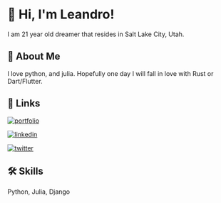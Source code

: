 
# 👋 Hi, I'm Leandro! 

I am 21 year old dreamer that resides in Salt Lake City, Utah. 


## 🚀 About Me
I love python, and julia. Hopefully one day I will fall in love with Rust or Dart/Flutter.




## 🔗 Links
[![portfolio](https://img.shields.io/badge/my_portfolio-000?style=for-the-badge&logo=ko-fi&logoColor=white)](http://domain-registrar.storage.googleapis.com/expired.html?pantalla503.com/)

[![linkedin](https://img.shields.io/badge/linkedin-0A66C2?style=for-the-badge&logo=linkedin&logoColor=white)](https://www.linkedin.com/in/paolo-cooper/)

[![twitter](https://img.shields.io/badge/twitter-1DA1F2?style=for-the-badge&logo=twitter&logoColor=white)](https://twitter.com/andyPaolo4)


## 🛠 Skills
Python, Julia, Django



